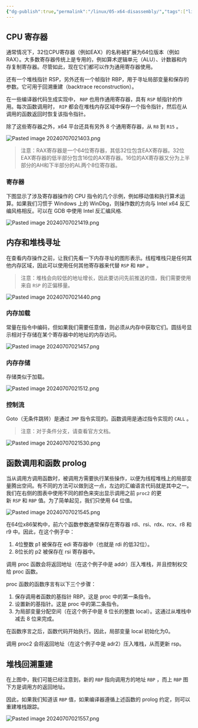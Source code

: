 ```yaml
---
{"dg-publish":true,"permalink":"/linux/05-x64-disassembly/","tags":["linux"],"dgPassFrontmatter":true}
---
```




## CPU 寄存器

通常情况下，32位CPU寄存器（例如EAX）的名称被扩展为64位版本（例如RAX）。大多数寄存器传统上是专用的，例如算术逻辑单元（ALU）、计数器和内存复制寄存器。尽管如此，现在它们都可以作为通用寄存器使用。

还有一个堆栈指针 RSP，另外还有一个帧指针 RBP，用于寻址局部变量和保存的参数。它可用于回溯重建（backtrace reconstruction）。

在一些编译器代码生成实现中， `RBP` 也用作通用寄存器，具有 `RSP` 帧指针的作用。每次函数调用时， `RIP` 都会在堆栈内存区域中保存一个指令指针，然后在从调用的函数返回时恢复该指令指针。

除了这些寄存器之外，x64 平台还具有另外 8 个通用寄存器，从 `R8` 到 `R15` 。

![Pasted image 20240707021403.png](/img/user/Linux/assert/Pasted%20image%2020240707021403.png)

>注意：RAX寄存器是一个64位寄存器，其低32位包含EAX寄存器。32位EAX寄存器的低半部分包含16位的AX寄存器。16位的AX寄存器又分为上半部分的AH和下半部分的AL两个8位寄存器。

### 寄存器

下图显示了涉及寄存器操作的 CPU 指令的几个示例，例如移动值和执行算术运算。如果我们习惯于 Windows 上的 WinDbg，则操作数的方向与 Intel x64 反汇编风格相反。可以在 GDB 中使用 Intel 反汇编风格.

![Pasted image 20240707021419.png](/img/user/Linux/assert/Pasted%20image%2020240707021419.png)
## 内存和堆栈寻址

在查看内存操作之前，让我们先看一下内存寻址的图形表示。线程堆栈只是任何其他内存区域，因此可以使用任何其他寄存器来代替 `RSP` 和 `RBP` 。

>注意：堆栈会向较低的地址增长，因此要访问先前推送的值，我们需要使用来自 `RSP` 的正偏移量。


![Pasted image 20240707021440.png](/img/user/Linux/assert/Pasted%20image%2020240707021440.png)
### 内存加载

常量在指令中编码，但如果我们需要任意值，则必须从内存中获取它们。圆括号显示相对于存储在某个寄存器中的地址的内存访问。


![Pasted image 20240707021457.png](/img/user/Linux/assert/Pasted%20image%2020240707021457.png)
### 内存存储

存储类似于加载。

![Pasted image 20240707021512.png](/img/user/Linux/assert/Pasted%20image%2020240707021512.png)

### 控制流

Goto（无条件跳转）是通过 `JMP` 指令实现的。函数调用是通过指令实现的 `CALL` 。

>注意：对于条件分支，请查看官方文档。

![Pasted image 20240707021530.png](/img/user/Linux/assert/Pasted%20image%2020240707021530.png)
## 函数调用和函数 prolog

当从调用方调用函数时，被调用方需要执行某些操作，以便为线程堆栈上的局部变量腾出空间。有不同的方法可以做到这一点，左边的汇编语言代码就是其中之一。我们在右侧的图表中使用不同的颜色来突出显示调用之前 `proc2` 的更新 `RSP` 和 `RBP` 值。为了简单起见，我们只使用 64 位值。

![Pasted image 20240707021545.png](/img/user/Linux/assert/Pasted%20image%2020240707021545.png)

在64位x86架构中，前六个函数参数通常保存在寄存器 rdi、rsi、rdx、rcx、r8 和 r9 中。因此，在这个例子中：

1. 4位整数 p1 被保存在 edi 寄存器中（也就是 rdi 的低32位）。
2. 8位长的 p2 被保存在 rsi 寄存器中。

调用 proc 函数会将返回地址（在这个例子中是 addr）压入堆栈，并且控制权交给 proc 函数。

proc 函数的函数序言有以下三个步骤：

1. 保存调用者函数的基指针 RBP。这是 proc 中的第一条指令。
2. 设置新的基指针。这是 proc 中的第二条指令。
3. 为局部变量分配空间（在这个例子中是 8 位长的整数 local）。这通过从堆栈中减去 8 位来完成。

在函数序言之后，函数代码开始执行。因此，局部变量 local 初始化为0。

调用 proc2 会将返回地址（在这个例子中是 adr2）压入堆栈，从而更新 rsp。

## 堆栈回溯重建

在上图中，我们可能已经注意到，新的 `RBP` 指向调用方的地址 `RBP` ，而上 `RBP` 图下方是调用方的返回地址。

因此，如果我们知道该 `RBP` 值，如果编译器遵循上述函数的 prolog 约定，则可以重建堆栈跟踪。

![Pasted image 20240707021557.png](/img/user/Linux/assert/Pasted%20image%2020240707021557.png)